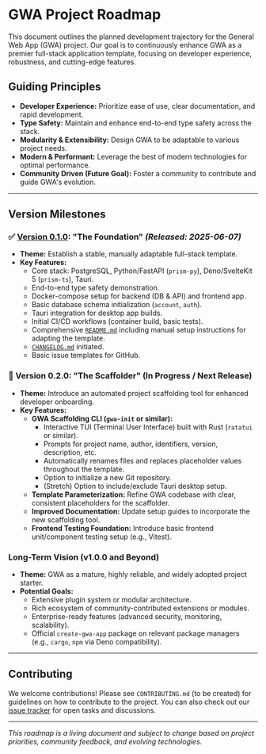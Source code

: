 # GWA Project Roadmap

This document outlines the planned development trajectory for the General Web App (GWA) project. Our goal is to continuously enhance GWA as a premier full-stack application template, focusing on developer experience, robustness, and cutting-edge features.

## Guiding Principles

*   **Developer Experience:** Prioritize ease of use, clear documentation, and rapid development.
*   **Type Safety:** Maintain and enhance end-to-end type safety across the stack.
*   **Modularity & Extensibility:** Design GWA to be adaptable to various project needs.
*   **Modern & Performant:** Leverage the best of modern technologies for optimal performance.
*   **Community Driven (Future Goal):** Foster a community to contribute and guide GWA's evolution.

---

## Version Milestones

### ✅ [Version 0.1.0]((https://github.com/Yrrrrrf/gwa/releases/tag/v0.1.0)): "The Foundation" *(Released: 2025-06-07)*

*   **Theme:** Establish a stable, manually adaptable full-stack template.
*   **Key Features:**
    *   Core stack: PostgreSQL, Python/FastAPI (`prism-py`), Deno/SvelteKit 5 (`prism-ts`), Tauri.
    *   End-to-end type safety demonstration.
    *   Docker-compose setup for backend (DB & API) and frontend app.
    *   Basic database schema initialization (`account`, `auth`).
    *   Tauri integration for desktop app builds.
    *   Initial CI/CD workflows (container build, basic tests).
    *   Comprehensive [`README.md`](README.md) including manual setup instructions for adapting the template.
    *   [`CHANGELOG.md`](/CHANGELOG.md) initiated.
    *   Basic issue templates for GitHub.

### 🚧 Version 0.2.0: "The Scaffolder" (In Progress / Next Release)

*   **Theme:** Introduce an automated project scaffolding tool for enhanced developer onboarding.
*   **Key Features:**
    *   **GWA Scaffolding CLI (`gwa-init` or similar):**
        *   Interactive TUI (Terminal User Interface) built with Rust (`ratatui` or similar).
        *   Prompts for project name, author, identifiers, version, description, etc.
        *   Automatically renames files and replaces placeholder values throughout the template.
        *   Option to initialize a new Git repository.
        *   (Stretch) Option to include/exclude Tauri desktop setup.
    *   **Template Parameterization:** Refine GWA codebase with clear, consistent placeholders for the scaffolder.
    *   **Improved Documentation:** Update setup guides to incorporate the new scaffolding tool.
    *   **Frontend Testing Foundation:** Introduce basic frontend unit/component testing setup (e.g., Vitest).

### Long-Term Vision (v1.0.0 and Beyond)

*   **Theme:** GWA as a mature, highly reliable, and widely adopted project starter.
*   **Potential Goals:**
    *   Extensive plugin system or modular architecture.
    *   Rich ecosystem of community-contributed extensions or modules.
    *   Enterprise-ready features (advanced security, monitoring, scalability).
    *   Official `create-gwa-app` package on relevant package managers (e.g., `cargo`, `npm` via Deno compatibility).

---

## Contributing

We welcome contributions! Please see `CONTRIBUTING.md` (to be created) for guidelines on how to contribute to the project. You can also check out our [issue tracker](https://github.com/Yrrrrrf/gwa/issues) for open tasks and discussions.

---

*This roadmap is a living document and subject to change based on project priorities, community feedback, and evolving technologies.*
